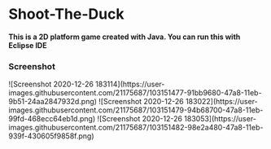 # Shoot-The-Duck
<b>This is a 2D platform game created with Java. You can run this with Eclipse IDE</b>

<h3>Screenshot</h3>
![Screenshot 2020-12-26 183114](https://user-images.githubusercontent.com/21175687/103151477-91bb9680-47a8-11eb-9b51-24aa2847932d.png)
![Screenshot 2020-12-26 183022](https://user-images.githubusercontent.com/21175687/103151479-94b68700-47a8-11eb-99fd-468ecc64eb1d.png)
![Screenshot 2020-12-26 183053](https://user-images.githubusercontent.com/21175687/103151482-98e2a480-47a8-11eb-939f-430605f9858f.png)

